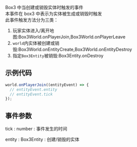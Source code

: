 Box3 中当创建或销毁实体时触发的事件  
本事件在 box3 中表示为实体被生成或销毁时触发  
此事件触发方法分为三类：  
1. 玩家实体进入/离开地图:<listener>Box3World.onPlayerJoin</listener>,<listener>Box3World.onPlayerLeave</listener>  
2. `world`内实体被创建或销毁:<listener>Box3World.onEntityCreate</listener>,<listener>Box3World.onEntityDestroy</listener>  
3. 指定`Box3Entity`被销毁:<listener>Box3Entity.onDestroy</listener>

## 示例代码

```javascript
world.onPlayerJoin((entityEvent) => {
  // entityEvent.entity
  // entityEvent.tick
});
```

## 事件参数

<property>tick</property> : <def>number</def>
: 事件发生的时间

<property>entity</property> : <def>Box3Entity</def>
: 创建/销毁的实体
